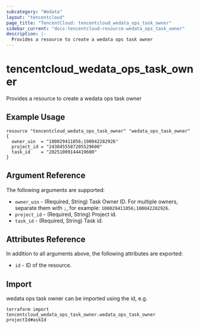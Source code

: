 ```yaml
---
subcategory: "Wedata"
layout: "tencentcloud"
page_title: "TencentCloud: tencentcloud_wedata_ops_task_owner"
sidebar_current: "docs-tencentcloud-resource-wedata_ops_task_owner"
description: |-
  Provides a resource to create a wedata ops task owner
---
```


# tencentcloud_wedata_ops_task_owner

Provides a resource to create a wedata ops task owner

## Example Usage

```hcl
resource "tencentcloud_wedata_ops_task_owner" "wedata_ops_task_owner" {
  owner_uin  = "100029411056;100042282926"
  project_id = "2430455587205529600"
  task_id    = "20251009144419600"
}
```

## Argument Reference

The following arguments are supported:

* `owner_uin` - (Required, String) Task Owner ID. For multiple owners, separate them with `;`, for example: `100029411056;100042282926`.
* `project_id` - (Required, String) Project id.
* `task_id` - (Required, String) Task id.

## Attributes Reference

In addition to all arguments above, the following attributes are exported:

* `id` - ID of the resource.




## Import

wedata ops task owner can be imported using the id, e.g.

```
terraform import tencentcloud_wedata_ops_task_owner.wedata_ops_task_owner projectId#askId
```

